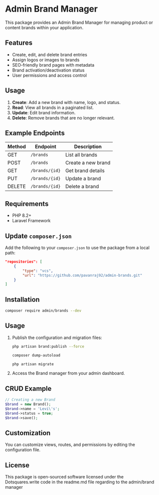 # Admin Brand Manager

This package provides an Admin Brand Manager for managing product or content brands within your application.

## Features

- Create, edit, and delete brand entries
- Assign logos or images to brands
- SEO-friendly brand pages with metadata
- Brand activation/deactivation status
- User permissions and access control

## Usage

1. **Create**: Add a new brand with name, logo, and status.
2. **Read**: View all brands in a paginated list.
3. **Update**: Edit brand information.
4. **Delete**: Remove brands that are no longer relevant.

## Example Endpoints

| Method | Endpoint        | Description        |
|--------|-----------------|--------------------|
| GET    | `/brands`       | List all brands    |
| POST   | `/brands`       | Create a new brand |
| GET    | `/brands/{id}`  | Get brand details  |
| PUT    | `/brands/{id}`  | Update a brand     |
| DELETE | `/brands/{id}`  | Delete a brand     |

## Requirements

- PHP 8.2+
- Laravel Framework

## Update `composer.json`

Add the following to your `composer.json` to use the package from a local path:

```json
"repositories": [
    {
        "type": "vcs",
        "url": "https://github.com/pavanraj92/admin-brands.git"
    }
]
```

## Installation

```bash
composer require admin/brands --dev
```

## Usage

1. Publish the configuration and migration files:
    ```bash
    php artisan brand:publish --force

    composer dump-autoload
    
    php artisan migrate
    ```
2. Access the Brand manager from your admin dashboard.

## CRUD Example

```php
// Creating a new Brand
$brand = new Brand();
$brand->name = 'Levi\'s';
$brand->status = true;
$brand->save();
```

## Customization

You can customize views, routes, and permissions by editing the configuration file.

## License

This package is open-sourced software licensed under the Dotsquares.write code in the readme.md file regarding to the admin/brand manager
